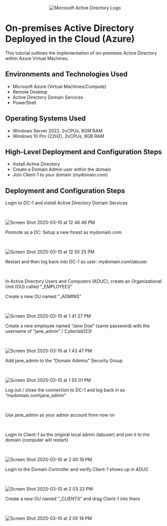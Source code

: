 <p align="center">
<img src="https://i.imgur.com/pU5A58S.png" alt="Microsoft Active Directory Logo"/>
</p>

<h1>On-premises Active Directory Deployed in the Cloud (Azure)</h1>
This tutorial outlines the implementation of on-premises Active Directory within Azure Virtual Machines.<br />

<h2>Environments and Technologies Used</h2>

- Microsoft Azure (Virtual Machines/Compute)
- Remote Desktop
- Active Directory Domain Services
- PowerShell

<h2>Operating Systems Used </h2>

- Windows Server 2022, 2vCPUs, 8GM RAM
- Windows 10 Pro (22H2), 2vCPUs, 8GB RAM

<h2>High-Level Deployment and Configuration Steps</h2>

- Install Active Directory
- Create a Domain Admin user within the domain
- Join Client-1 to your domain (mydomain.com)

<h2>Deployment and Configuration Steps</h2>

<p>
Login to DC-1 and install Active Directory Domain Services
</p>
<br />

![Screen Shot 2025-03-10 at 12 46 46 PM](https://github.com/user-attachments/assets/d5b44259-134b-4d58-93b3-87ae373273c3)

<p>
Promote as a DC: Setup a new forest as mydomain.com
</p>
<br />

![Screen Shot 2025-03-10 at 12 50 25 PM](https://github.com/user-attachments/assets/0dc5c178-0481-40fe-91e0-965489a5930c)

<p>
Restart and then log back into DC-1 as user: mydomain.com\labuser
</p>
<br />

<p>
In Active Directory Users and Computers (ADUC), create an Organizational Unit (OU) called “_EMPLOYEES”
</p>
<p>
Create a new OU named “_ADMINS”
</p>
<br />

![Screen Shot 2025-03-10 at 1 41 27 PM](https://github.com/user-attachments/assets/3a98eed6-7c1a-4bed-b125-0abc3742680d)

<p>
Create a new employee named “Jane Doe” (same password) with the username of “jane_admin” / Cyberlab123!
</p>
<br />

![Screen Shot 2025-03-10 at 1 43 47 PM](https://github.com/user-attachments/assets/4c24448a-248f-4c0c-9a9b-6891eff91886)

<p>
Add jane_admin to the “Domain Admins” Security Group
</p>
<br />

![Screen Shot 2025-03-10 at 1 55 01 PM](https://github.com/user-attachments/assets/ae0cf498-f19c-49b3-9f3d-5bc251a3fa50)

<p>
Log out / close the connection to DC-1 and log back in as “mydomain.com\jane_admin”
</p>
<br />

<p>
Use jane_admin as your admin account from now on
</p>
<br />

<p>
Login to Client-1 as the original local admin (labuser) and join it to the domain (computer will restart)
</p>
<br />

![Screen Shot 2025-03-10 at 2 00 19 PM](https://github.com/user-attachments/assets/e321d0d7-80cd-4737-afce-e1579cf667d9)

<p>
Login to the Domain Controller and verify Client-1 shows up in ADUC
</p>
<br />

![Screen Shot 2025-03-10 at 2 03 22 PM](https://github.com/user-attachments/assets/f0f13af8-e865-4810-aa2b-897944a0bc17)

<p>
Create a new OU named “_CLIENTS” and drag Client-1 into there
</p>
<br />

![Screen Shot 2025-03-10 at 2 05 18 PM](https://github.com/user-attachments/assets/bfbbb8fc-eb15-49a3-a3a1-37732f7518fd)

